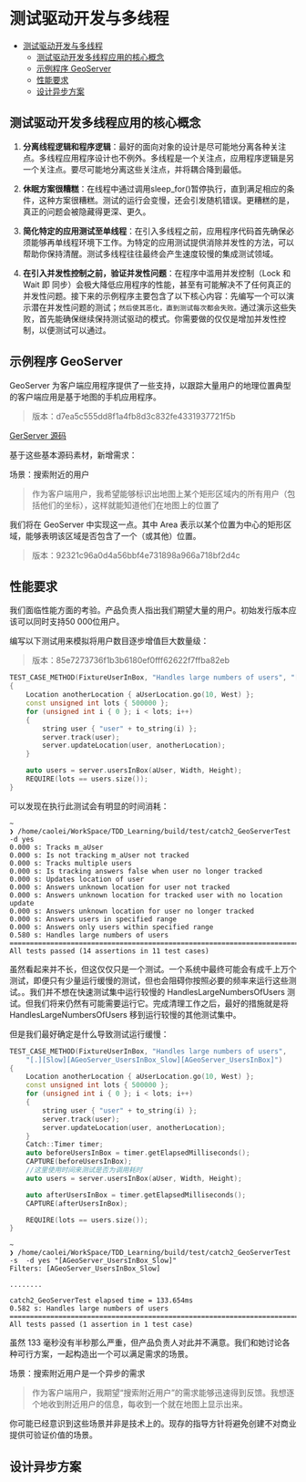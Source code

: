 # 测试驱动开发与多线程

- [测试驱动开发与多线程](#测试驱动开发与多线程)
  - [测试驱动开发多线程应用的核心概念](#测试驱动开发多线程应用的核心概念)
  - [示例程序 GeoServer](#示例程序-geoserver)
  - [性能要求](#性能要求)
  - [设计异步方案](#设计异步方案)

## 测试驱动开发多线程应用的核心概念

1. **分离线程逻辑和程序逻辑**：最好的面向对象的设计是尽可能地分离各种关注点。多线程应用程序设计也不例外。多线程是一个关注点，应用程序逻辑是另一个关注点。要尽可能地分离这些关注点，并将耦合降到最低。

2. **休眠方案很糟糕**：在线程中通过调用sleep_for()暂停执行，直到满足相应的条件，这种方案很糟糕。测试的运行会变慢，还会引发随机错误。更糟糕的是，真正的问题会被隐藏得更深、更久。

3. **简化特定的应用测试至单线程**：在引入多线程之前，应用程序代码首先确保必须能够再单线程环境下工作。为特定的应用测试提供消除并发性的方法，可以帮助你保持清醒。测试多线程往往最终会产生速度较慢的集成测试领域。

4. **在引入并发性控制之前，验证并发性问题**：在程序中滥用并发控制（Lock 和 Wait 即 同步）会极大降低应用程序的性能，甚至有可能解决不了任何真正的并发性问题。接下来的示例程序主要包含了以下核心内容：先编写一个可以演示潜在并发性问题的测试；`然后使其恶化，直到测试每次都会失败。`通过演示这些失败，首先能确保继续保持测试驱动的模式。你需要做的仅仅是增加并发性控制，以便测试可以通过。

## 示例程序 GeoServer

GeoServer 为客户端应用程序提供了一些支持，以跟踪大量用户的地理位置典型的客户端应用是基于地图的手机应用程序。

> 版本：d7ea5c555dd8f1a4fb8d3c832fe4331937721f5b

[GerServer 源码](https://github.com/HATTER-LONG/TDD_Learning/tree/master/Src/GeoServer)

基于这些基本源码素材，新增需求：

场景：搜索附近的用户
> 作为客户端用户，我希望能够标识出地图上某个矩形区域内的所有用户（包括他们的坐标），这样就能知道他们在地图上的位置了

我们将在 GeoServer 中实现这一点。其中 Area 表示以某个位置为中心的矩形区域，能够表明该区域是否包含了一个（或其他）位置。
> 版本：92321c96a0d4a56bbf4e731898a966a718bf2d4c

## 性能要求

我们面临性能方面的考验。产品负责人指出我们期望大量的用户。初始发行版本应该可以同时支持50 000位用户。

编写以下测试用来模拟将用户数目逐步增值巨大数量级：

> 版本：85e7273736f1b3b6180ef0fff62622f7ffba82eb

```cpp
TEST_CASE_METHOD(FixtureUserInBox, "Handles large numbers of users", "[AGeoServer_UsersInBox]")
{
    Location anotherLocation { aUserLocation.go(10, West) };
    const unsigned int lots { 500000 };
    for (unsigned int i { 0 }; i < lots; i++)
    {
        string user { "user" + to_string(i) };
        server.track(user);
        server.updateLocation(user, anotherLocation);
    }

    auto users = server.usersInBox(aUser, Width, Height);
    REQUIRE(lots == users.size());
}
```

可以发现在执行此测试会有明显的时间消耗：

```shell
~
❯ /home/caolei/WorkSpace/TDD_Learning/build/test/catch2_GeoServerTest -d yes
0.000 s: Tracks m_aUser
0.000 s: Is not tracking m_aUser not tracked
0.000 s: Tracks multiple users
0.000 s: Is tracking answers false when user no longer tracked
0.000 s: Updates location of user
0.000 s: Answers unknown location for user not tracked
0.000 s: Answers unknown location for tracked user with no location update
0.000 s: Answers unknown location for user no longer tracked
0.000 s: Answers users in specified range
0.000 s: Answers only users within specified range
0.580 s: Handles large numbers of users
===============================================================================
All tests passed (14 assertions in 11 test cases)
```

虽然看起来并不长，但这仅仅只是一个测试。一个系统中最终可能会有成千上万个测试，即便只有少量运行缓慢的测试，但也会阻碍你按照必要的频率来运行这些测试。。我们并不想在快速测试集中运行较慢的 HandlesLargeNumbersOfUsers 测试。但我们将来仍然有可能需要运行它。完成清理工作之后，最好的措施就是将 HandlesLargeNumbersOfUsers 移到运行较慢的其他测试集中。

但是我们最好确定是什么导致测试运行缓慢：

```cpp
TEST_CASE_METHOD(FixtureUserInBox, "Handles large numbers of users",
    "[.][Slow][AGeoServer_UsersInBox_Slow][AGeoServer_UsersInBox]")
{
    Location anotherLocation { aUserLocation.go(10, West) };
    const unsigned int lots { 500000 };
    for (unsigned int i { 0 }; i < lots; i++)
    {
        string user { "user" + to_string(i) };
        server.track(user);
        server.updateLocation(user, anotherLocation);
    }
    Catch::Timer timer;
    auto beforeUsersInBox = timer.getElapsedMilliseconds();
    CAPTURE(beforeUsersInBox);
    //这里使用时间来测试是否为调用耗时
    auto users = server.usersInBox(aUser, Width, Height);

    auto afterUsersInBox = timer.getElapsedMilliseconds();
    CAPTURE(afterUsersInBox);

    REQUIRE(lots == users.size());
}
```

```shell
~
❯ /home/caolei/WorkSpace/TDD_Learning/build/test/catch2_GeoServerTest -s  -d yes "[AGeoServer_UsersInBox_Slow]"
Filters: [AGeoServer_UsersInBox_Slow]

........

catch2_GeoServerTest elapsed time = 133.654ms
0.582 s: Handles large numbers of users
===============================================================================
All tests passed (1 assertion in 1 test case)
```

虽然 133 毫秒没有半秒那么严重，但产品负责人对此并不满意。我们和她讨论各种可行方案，一起构造出一个可以满足需求的场景。

场景：搜索附近用户是一个异步的需求
>作为客户端用户，我期望“搜索附近用户”的需求能够迅速得到反馈。我想逐个地收到附近用户的信息，每收到一个就在地图上显示出来。

你可能已经意识到这些场景并非是技术上的。现存的指导方针将避免创建不对商业提供可验证价值的场景。

## 设计异步方案

